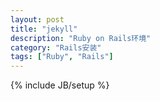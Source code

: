 ```yaml
---
layout: post
title: "jekyll"
description: "Ruby on Rails环境"
category: "Rails安装" 
tags: ["Ruby", "Rails"]
---
```

{% include JB/setup %}


